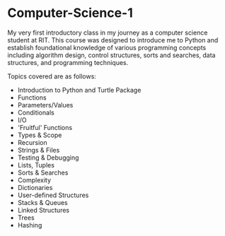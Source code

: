 # Computer-Science-1
My very first introductory class in my journey as a computer science student at RIT. 
This course was designed to introduce me to Python and establish foundational knowledge of various programming concepts including algorithm design, control structures, sorts and searches, data structures, and programming techniques.

Topics covered are as follows:
  - Introduction to Python and Turtle Package
  - Functions
  - Parameters/Values
  - Conditionals
  - I/O
  - 'Fruitful' Functions
  - Types & Scope
  - Recursion
  - Strings & Files
  - Testing & Debugging
  - Lists, Tuples
  - Sorts & Searches
  - Complexity
  - Dictionaries
  - User-defined Structures
  - Stacks & Queues
  - Linked Structures
  - Trees
  - Hashing
